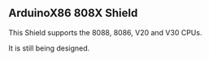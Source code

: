 ## ArduinoX86 808X Shield

This Shield supports the 8088, 8086, V20 and V30 CPUs.

It is still being designed.